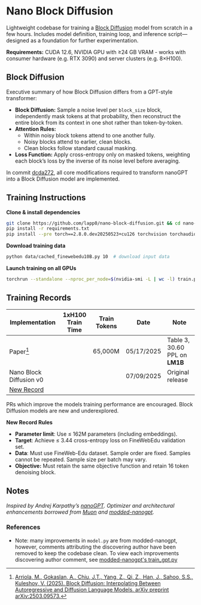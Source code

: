 # Nano Block Diffusion

Lightweight codebase for training a [Block Diffusion](https://arxiv.org/abs/2503.09573) model from scratch in a few hours. Includes model definition, training loop, and inference script—designed as a foundation for further experimentation.

**Requirements:** CUDA 12.6, NVIDIA GPU with ≥24 GB VRAM - works with consumer hardware (e.g. RTX 3090) and server clusters (e.g. 8×H100).

## Block Diffusion
Executive summary of how Block Diffusion differs from a GPT-style transformer:
- **Block Diffusion:** Sample a noise level per `block_size` block, independently mask tokens at that probability, then reconstruct the entire block from its context in one shot rather than token-by-token.
- **Attention Rules:**
  - Within noisy block tokens attend to one another fully.
  - Noisy blocks attend to earlier, clean blocks.
  - Clean blocks follow standard causal masking.
- **Loss Function:** Apply cross-entropy only on masked tokens, weighting each block’s loss by the inverse of its noise level before averaging.

In commit [dcda272](https://github.com/lapp0/nano-block-diffusion/commit/dcda272db1606ac41623cce5f8dec7b1b8215f51), all core modifications required to transform nanoGPT into a Block Diffusion model are implemented.


## Training Instructions
**Clone & install dependencies**
```bash
git clone https://github.com/lapp0/nano-block-diffusion.git && cd nano-block-diffusion
pip install -r requirements.txt
pip install --pre torch==2.8.0.dev20250523+cu126 torchvision torchaudio --index-url https://download.pytorch.org/whl/nightly/cu126 --upgrade
```

**Download training data**
```bash
python data/cached_finewebedu10B.py 10  # download input data
```

**Launch training on all GPUs**
```bash
torchrun --standalone --nproc_per_node=$(nvidia-smi -L | wc -l) train.py
```

## Training Records

| Implementation                                                   | 1xH100 Train Time | Train Tokens | Date       | Note                           |
|------------------------------------------------------------------|-------------------|--------------|------------|--------------------------------|
| Paper[^1]                                                        |                   | 65,000M      | 05/17/2025 | Table 3, 30.60 PPL on **LM1B** |
| Nano Block Diffusion v0                                          |                   |              | 07/09/2025 | Original release               |
| [New Record](https://github.com/lapp0/nano-block-diffusion/pulls) |                   |              |            |                                |

PRs which improve the models training performance are encouraged. Block Diffusion models are new and underexplored.

**New Record Rules**
* **Parameter limit**: Use ≤ 162M parameters (including embeddings).
* **Target**: Achieve ≤ 3.44 cross-entropy loss on FineWebEdu validation set.
* **Data**: Must use FineWeb-Edu dataset. Sample order are fixed. Samples cannot be repeated. Sample size per batch may vary.
* **Objective:** Must retain the same objective function and retain 16 token denoising block.

## Notes

_Inspired by Andrej Karpathy’s [nanoGPT](https://github.com/karpathy/nanoGPT).
Optimizer and architectural enhancements borrowed from [Muon](https://github.com/KellerJordan/Muon) and [modded-nanogpt](https://github.com/KellerJordan/modded-nanogpt)._

### References

[^1]: [Arriola, M., Gokaslan, A., Chiu, J.T., Yang, Z., Qi, Z., Han, J., Sahoo, S.S., Kuleshov, V. (2025). Block Diffusion: Interpolating Between Autoregressive and Diffusion Language Models. arXiv preprint arXiv:2503.09573.](https://arxiv.org/abs/2503.09573)

[^2]: [Keller Jordan et al. *modded-nanogpt: Speedrunning the NanoGPT baseline*.](https://github.com/KellerJordan/modded-nanogpt/)
- Note: many improvements in `model.py` are from modded-nanogpt, however, comments attributing the discovering author have been removed to keep the codebase clean. To view each improvements discovering author comment, see [modded-nanogpt's train_gpt.py](https://github.com/KellerJordan/modded-nanogpt/blob/master/train_gpt.py)
